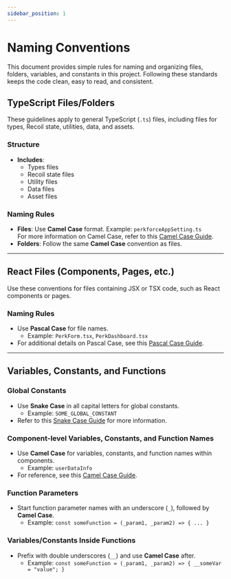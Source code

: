 ```yaml
---
sidebar_position: 1
---
```


# Naming Conventions

This document provides simple rules for naming and organizing files, folders, variables, and constants in this project. Following these standards keeps the code clean, easy to read, and consistent.

## TypeScript Files/Folders

These guidelines apply to general TypeScript (`.ts`) files, including files for types, Recoil state, utilities, data, and assets.

### Structure

- **Includes**:
  - Types files
  - Recoil state files
  - Utility files
  - Data files
  - Asset files

### Naming Rules

- **Files**: Use **Camel Case** format. Example: `perkforceAppSetting.ts`  
  For more information on Camel Case, refer to this [Camel Case Guide](https://www.techtarget.com/whatis/definition/CamelCase).
- **Folders**: Follow the same **Camel Case** convention as files.

---

## React Files (Components, Pages, etc.)

Use these conventions for files containing JSX or TSX code, such as React components or pages.

### Naming Rules

- Use **Pascal Case** for file names.
  - Example: `PerkForm.tsx`, `PerkDashboard.tsx`
- For additional details on Pascal Case, see this [Pascal Case Guide](https://www.theserverside.com/definition/Pascal-case).

---

## Variables, Constants, and Functions

### Global Constants

- Use **Snake Case** in all capital letters for global constants.
  - Example: `SOME_GLOBAL_CONSTANT`
- Refer to this [Snake Case Guide](https://www.theserverside.com/definition/Snake-case) for more information.

### Component-level Variables, Constants, and Function Names

- Use **Camel Case** for variables, constants, and function names within components.
  - Example: `userDataInfo`
- For reference, see this [Camel Case Guide](https://www.techtarget.com/whatis/definition/CamelCase).

### Function Parameters

- Start function parameter names with an underscore (`_`), followed by **Camel Case**.
  - Example: `const someFunction = (_param1, _param2) => { ... }`

### Variables/Constants Inside Functions

- Prefix with double underscores (`__`) and use **Camel Case** after.
  - Example: `const someFunction = (_param1, _param2) => { __someVar = "value"; }`
